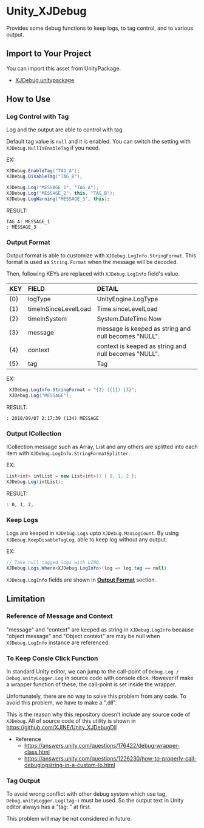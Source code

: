 # Unity_XJDebug

Provides some debug functions to keep logs, to tag control, and to various output. 

## Import to Your Project

You can import this asset from UnityPackage.

- [XJDebug.unitypackage](https://github.com/XJINE/Unity_XJDebug/blob/master/XJDebug.unitypackage)

## How to Use

### Log Control with Tag

Log and the output are able to control with tag. 

Default tag value is ``null`` and it is enabled.
You can switch the setting with ``XJDebug.NullIsEnableTag`` if you need.

EX:
```csharp
XJDebug.EnableTag("TAG_A");
XJDebug.DisableTag("TAG_B");

XJDebug.Log("MESSAGE_1", "TAG_A");
XJDebug.Log("MESSAGE_2", this, "TAG_B");
XJDebug.LogWarning("MESSAGE_3", this);
```
RESULT:
```
TAG_A: MESSAGE_1
: MESSAGE_3
```

### Output Format

Output format is able to customize with ``XJDebug.LogInfo.StringFormat``.
This format is used as ```String.Format``` when the message will be decoded.

Then, following KEYs are replaced with ``XJDebug.LogInfo`` field's value.

| KEY | FIELD                | DETAIL              |
|:----|:---------------------|:--------------------|
| {0} | logType              | UnityEngine.LogType |
| {1} | timeInSinceLevelLoad | Time.sinceLevelLoad |
| {2} | timeInSystem         | System.DateTime.Now |
| {3} | message              | message is keeped as string and null becomes "NULL". |
| {4} | context              | context is keeped as string and null becomes "NULL". |
| {5} | tag                  | Tag                 |

EX:
```csharp
 XJDebug.LogInfo.StringFormat = "{2} ({1}) {3}";
 XJDebug.Log("MESSAGE");
```

RESULT:
```
: 2018/09/07 2:17:39 (134) MESSAGE
```

### Output ICollection

ICollection message such as Array, List and any others are splitted into each item with ``XJDebug.LogInfo.StringFormatSplitter``.

EX:
```csharp
List<int> intList = new List<int>() { 0, 1, 2 };
XJDebug.Log(intList);
```

RESULT:
```
: 0, 1, 2,
```

### Keep Logs

Logs are keeped in ``XJDebug.Logs`` upto ``XJDebug.MaxLogCount``.
By using ``XJDebug.KeepDisableTagLog``, able to keep log without any output.

EX:
```csharp
// Take null tagged logs with LINQ.
XJDebug.Logs.Where<XJDebug.LogInfo>(log => log.tag == null)
```

``XJDebug.LogInfo`` fields are shown in [**Output Format**](#output-format) section.

## Limitation

### Reference of Message and Context

"message" and "context" are keeped as string in ``XJDebug.LogInfo`` because "object message" and "Object context" are may be null when ``XJDebug.LogInfo`` instance are referenced.

### To Keep Consle Click Function

In standard Unity editor, we can jump to the call-point of ``Debug.Log / Debug.unityLogger.Log`` in source code with console click. However if make a wrapper function of these, the call-point is set inside the wrapper.

Unfortunately, there are no way to solve this problem from any code. 
To avoid this problem, we have to make a ".dll".

This is the reason why this repository doesn't include any source code of ``XJDebug``.
All of source code of this utility is shown in https://github.com/XJINE/Unity_XJDebugDll

- Reference
    - https://answers.unity.com/questions/176422/debug-wrapper-class.html
    - https://answers.unity.com/questions/1226230/how-to-properly-call-debuglogstring-in-a-custom-lo.html

### Tag Output

To avoid wrong conflict with other debug system which use tag, ``Debug.unityLogger.Log(tag~)`` must be used.
So the output text in Unity editor always has a "tag: " at first.

This problem will may be not considered in future.
